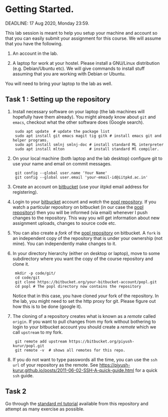 # Getting Started.

DEADLINE: 17 Aug 2020, Monday 23:59.

This lab session is meant to help you setup your machine and account
so that you can easily submit your assignment for this course. We will
assume that you have the following.

1. An account in the lab.

2. A laptop for work at your hostel. Please install a GNU/Linux
   distribution (e.g. Debian/Ubuntu etc). We will give commands to install
   stuff assuming that you are working with Debian or Ubuntu.


You will need to bring your laptop to the lab as well.

## Task 1 : Setting up the repository

1. Install necessary software on your laptop (the lab machines will
   hopefully have them already). You might already know about `git`
   and `emacs`, checkout what the other software does (Google search).

	    sudo apt update  # update the package list
        sudo apt install git emacs magit tig gitk # install emacs git and helper programs.
        sudo apt install smlnj smlnj-doc # install standard ML interpreter
        sudo apt install mlton           # install standard Ml compiler.


2. On your local machine (both laptop and the lab desktop) configure
   git to use your name and email on commit messages.

        git config --global user.name 'Your Name'
		git config --global user.email 'your-email-id@iitpkd.ac.in'


3. Create an account on [bitbucket] (use your iitpkd email address for
   registering).

4. Login to your [bitbucket] account and _watch_ the [popl
   repository][popl]. If you watch a particular repository on
   bitbucket (in our case the [popl repository][popl]) then you will
   be informed (via email) whenever I push changes to the
   repository. This way you will get information about new assignment
   uploads, changes to source code etc.

5. You can also create a _fork_ of the [popl repository][popl] on
   bitbucket. A `fork` is an independent copy of the repository that
   is under your ownership (not mine). You can independently make
   changes to it.

6. In your directory hierarchy (either on desktop or laptop), move to
   some subdirectory where you want the copy of the course repository
   and clone it.

        mkdir -p code/git/
        cd code/git
		git clone https://bitbucket.org/your-bitbucket-account/popl.git
		cd popl # The popl directory now contains the repository
   Notice that in this case, you have cloned _your_ fork of the repository.
   In the lab, you might need to set the http proxy for git. Please figure
   out how this is to be done (google it).

7. The cloning of a repository creates what is known as a _remote_
   called `origin`. If you want to pull changes from my fork without
   bothering to login to your bitbucket account you should create a
   _remote_ which we call `upstream` to my fork.

        git remote add upstream https://bitbucket.org/piyush-kurur/popl.git
        git remote -v  # shows all remotes for this repo.

8. If you do not want to type passwords all the time, you can use the
   `ssh url` of your repository as the remote. See
   https://piyush-kurur.github.io/posts/2011-06-02-SSH-A-quick-guide.html
   for a quick `ssh` guide.


## Task 2

Go through the [standard ml tutorial][sml-tutorial] available from
this repository and attempt as many exercise as possible.

[bitbucket]: <https://bitbucket.org> "Bitbucket"
[popl]: <https://bitbucket.org/piyush-kurur/popl> "PoPL course repository"
[sml-tutorial]: <../examples/sml/tutorial.sml> "SML tutorial"
